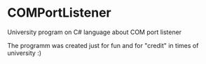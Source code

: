 # COMPortListener
University program on C# language about COM port listener

The programm was created just for fun and for "credit" in times of university :)
